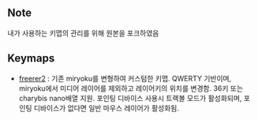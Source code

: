 ## Note

내가 사용하는 키맵의 관리를 위해 원본을 포크하였음

## Keymaps

* [freerer2](/users/freerer2/readme.md) : 기존 miryoku를 변형하여 커스텀한 키맵. QWERTY 기반이며, miryoku에서 미디어 레이어를 제외하고 레이어키의 위치를 변경함. 36키 또는 charybis nano배열 지원. 포인팅 디바이스 사용시 트랙볼 모드가 활성화되며, 포인팅 디바이스가 없다면 일반 마우스 레이어가 활성화됨.

